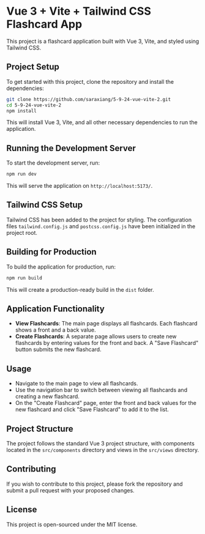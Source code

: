 # Vue 3 + Vite + Tailwind CSS Flashcard App

This project is a flashcard application built with Vue 3, Vite, and styled using Tailwind CSS.

## Project Setup

To get started with this project, clone the repository and install the dependencies:

```bash
git clone https://github.com/saraxiang/5-9-24-vue-vite-2.git
cd 5-9-24-vue-vite-2
npm install
```

This will install Vue 3, Vite, and all other necessary dependencies to run the application.

## Running the Development Server

To start the development server, run:

```bash
npm run dev
```

This will serve the application on `http://localhost:5173/`.

## Tailwind CSS Setup

Tailwind CSS has been added to the project for styling. The configuration files `tailwind.config.js` and `postcss.config.js` have been initialized in the project root.

## Building for Production

To build the application for production, run:

```bash
npm run build
```

This will create a production-ready build in the `dist` folder.

## Application Functionality

- **View Flashcards**: The main page displays all flashcards. Each flashcard shows a front and a back value.
- **Create Flashcards**: A separate page allows users to create new flashcards by entering values for the front and back. A "Save Flashcard" button submits the new flashcard.

## Usage

- Navigate to the main page to view all flashcards.
- Use the navigation bar to switch between viewing all flashcards and creating a new flashcard.
- On the "Create Flashcard" page, enter the front and back values for the new flashcard and click "Save Flashcard" to add it to the list.

## Project Structure

The project follows the standard Vue 3 project structure, with components located in the `src/components` directory and views in the `src/views` directory.

## Contributing

If you wish to contribute to this project, please fork the repository and submit a pull request with your proposed changes.

## License

This project is open-sourced under the MIT license.
